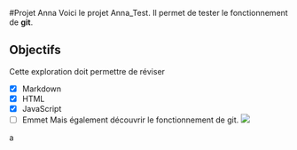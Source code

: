 #Projet Anna
Voici le projet Anna_Test.
Il permet de tester le fonctionnement de **git**.
## Objectifs
Cette exploration doit permettre de réviser
- [x] Markdown
- [x] HTML
- [x] JavaScript
- [ ] Emmet
Mais également découvrir le fonctionnement de git.
![](https://www.01gifs.com/smileys/reflexion/1.gif)

a
